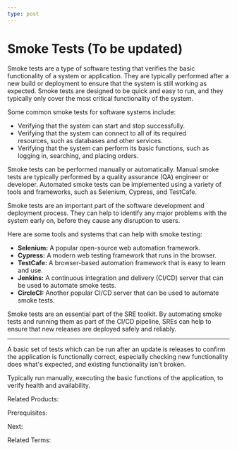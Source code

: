 ```yaml
---
type: post
---
```

# Smoke Tests (To be updated)

Smoke tests are a type of software testing that verifies the basic functionality of a system or application. They are typically performed after a new build or deployment to ensure that the system is still working as expected. Smoke tests are designed to be quick and easy to run, and they typically only cover the most critical functionality of the system.

Some common smoke tests for software systems include:

-   Verifying that the system can start and stop successfully.
-   Verifying that the system can connect to all of its required resources, such as databases and other services.
-   Verifying that the system can perform its basic functions, such as logging in, searching, and placing orders.

Smoke tests can be performed manually or automatically. Manual smoke tests are typically performed by a quality assurance (QA) engineer or developer. Automated smoke tests can be implemented using a variety of tools and frameworks, such as Selenium, Cypress, and TestCafe.

Smoke tests are an important part of the software development and deployment process. They can help to identify any major problems with the system early on, before they cause any disruption to users.

Here are some tools and systems that can help with smoke testing:

-   **Selenium:** A popular open-source web automation framework.
-   **Cypress:** A modern web testing framework that runs in the browser.
-   **TestCafe:** A browser-based automation framework that is easy to learn and use.
-   **Jenkins:** A continuous integration and delivery (CI/CD) server that can be used to automate smoke tests.
-   **CircleCI:** Another popular CI/CD server that can be used to automate smoke tests.

Smoke tests are an essential part of the SRE toolkit. By automating smoke tests and running them as part of the CI/CD pipeline, SREs can help to ensure that new releases are deployed safely and reliably.



---

A basic set of tests which can be run after an update is releases to confirm the application is functionally correct, especially checking new functionality does what's expected, and existing functionality isn't broken.

Typically run manually, executing the basic functions of the application, to verify health and availability.

Related Products: 

Prerequisites: 

Next: 

Related Terms:

